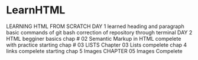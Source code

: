 # LearnHTML
LEARNING HTML FROM SCRATCH  DAY 1
learned heading and paragraph 
basic commands of git bash
correction of repository through terminal 
DAY 2
HTML begginer basics
chap # 02 Semantic Markup in HTML compelete with practice 
starting chap # 03 LISTS
Chapter 03 Lists compelete
chap 4 links compelete
starting chap 5 Images
CHAPTER 05 Images Compelete